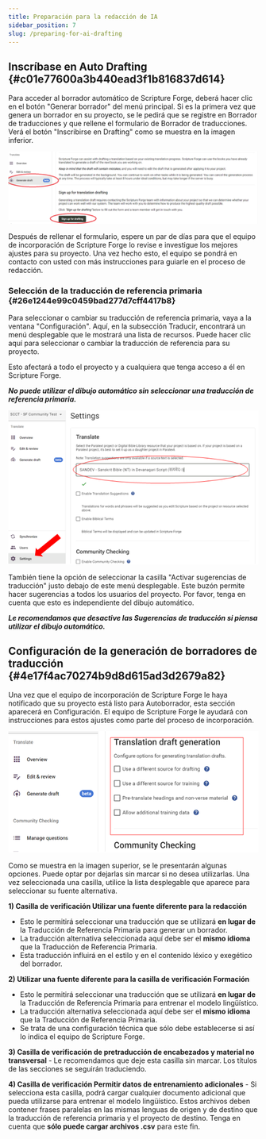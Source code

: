 ```yaml
---
title: Preparación para la redacción de IA
sidebar_position: 7
slug: /preparing-for-ai-drafting
---
```


## **Inscríbase en Auto Drafting** {#c01e77600a3b440ead3f1b816837d614}

Para acceder al borrador automático de Scripture Forge, deberá hacer clic en el botón "Generar borrador" del menú principal. Si es la primera vez que genera un borrador en su proyecto, se le pedirá que se registre en Borrador de traducciones y que rellene el formulario de Borrador de traducciones. Verá el botón "Inscribirse en Drafting" como se muestra en la imagen inferior.

![](./2066867633.png)

Después de rellenar el formulario, espere un par de días para que el equipo de incorporación de Scripture Forge lo revise e investigue los mejores ajustes para su proyecto. Una vez hecho esto, el equipo se pondrá en contacto con usted con más instrucciones para guiarle en el proceso de redacción.

### **Selección de la traducción de referencia primaria** {#26e1244e99c0459bad277d7cff4417b8}

Para seleccionar o cambiar su traducción de referencia primaria, vaya a la ventana "Configuración". Aquí, en la subsección Traducir, encontrará un menú desplegable que le mostrará una lista de recursos. Puede hacer clic aquí para seleccionar o cambiar la traducción de referencia para su proyecto.

Esto afectará a todo el proyecto y a cualquiera que tenga acceso a él en Scripture Forge.

_**No puede utilizar el dibujo automático sin seleccionar una traducción de referencia primaria.**_

![](./6569010.png)

También tiene la opción de seleccionar la casilla "Activar sugerencias de traducción" justo debajo de este menú desplegable. Este buzón permite hacer sugerencias a todos los usuarios del proyecto. Por favor, tenga en cuenta que esto es independiente del dibujo automático.

_**Le recomendamos que desactive las Sugerencias de traducción si piensa utilizar el dibujo automático.**_

## **Configuración de la generación de borradores de traducción** {#4e17f4ac70274b9d8d615ad3d2679a82}

Una vez que el equipo de incorporación de Scripture Forge le haya notificado que su proyecto está listo para Autoborrador, esta sección aparecerá en Configuración. El equipo de Scripture Forge le ayudará con instrucciones para estos ajustes como parte del proceso de incorporación.

![](./1316957426.png)

Como se muestra en la imagen superior, se le presentarán algunas opciones. Puede optar por dejarlas sin marcar si no desea utilizarlas. Una vez seleccionada una casilla, utilice la lista desplegable que aparece para seleccionar su fuente alternativa.

**1) Casilla de verificación Utilizar una fuente diferente para la redacción**

- Esto le permitirá seleccionar una traducción que se utilizará **en lugar de** la Traducción de Referencia Primaria para generar un borrador.
- La traducción alternativa seleccionada aquí debe ser el **mismo idioma** que la Traducción de Referencia Primaria.
- Esta traducción influirá en el estilo y en el contenido léxico y exegético del borrador.

**2) Utilizar una fuente diferente para la casilla de verificación Formación**

- Esto le permitirá seleccionar una traducción que se utilizará **en lugar de** la Traducción de Referencia Primaria para entrenar el modelo lingüístico.
- La traducción alternativa seleccionada aquí debe ser el **mismo idioma** que la Traducción de Referencia Primaria.
- Se trata de una configuración técnica que sólo debe establecerse si así lo indica el equipo de Scripture Forge.

**3) Casilla de verificación de pretraducción de encabezados y material no transversal** - Le recomendamos que deje esta casilla sin marcar. Los títulos de las secciones se seguirán traduciendo.

**4) Casilla de verificación Permitir datos de entrenamiento adicionales** - Si selecciona esta casilla, podrá cargar cualquier documento adicional que pueda utilizarse para entrenar el modelo lingüístico. Estos archivos deben contener frases paralelas en las mismas lenguas de origen y de destino que la traducción de referencia primaria y el proyecto de destino. Tenga en cuenta que **sólo puede cargar archivos .csv** para este fin.
